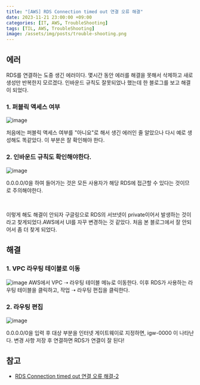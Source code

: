 ```yaml
---
title: "[AWS] RDS Connection timed out 연결 오류 해결"
date: 2023-11-21 23:00:00 +09:00
categories: [IT, AWS, TroubleShooting]
tags: [TIL, AWS, TroubleShooting]
image: /assets/img/posts/trouble-shooting.png
---
```


## 에러

RDS를 연결하는 도중 생긴 에러이다. 몇시간 동안 에러를 해결을 못해서 삭제하고 새로 생성만 반복한지 모르겠다. 인바운드 규칙도 잘못되었나 했는데 한 블로그를 보고 해결이 되었다.

### 1. 퍼블릭 액세스 여부

![image](https://github.com/honge7694/honge7694.github.io/assets/76715487/c5c4df10-aedb-4ef5-ba21-ef2bf57812d0)

처음에는 퍼블릭 액세스 여부를 "아니요"로 해서 생긴 에러인 줄 알았으나 다시 예로 생성해도 똑같았다. 이 부분은 잘 확인해야 한다.



### 2. 인바운드 규칙도 확인해야한다.
![image](https://github.com/honge7694/honge7694.github.io/assets/76715487/3d5cbab4-6c47-4da0-80ea-faa299b32cd0)

0.0.0.0/0을 하여 들어가는 것은 모든 사용자가 해당 RDS에 접근할 수 있다는 것이므로 주의해야한다.

<br/>

이렇게 해도 해결이 안되자 구글링으로 RDS의 서브넷이 private이어서 발생하는 것이라고 찾게되었다.AWS에서 UI를 자꾸 변경하는 것 같았다. 처음 본 블로그에서 잘 안되어서 좀 더 찾게 되었다.


## 해결

### 1. VPC 라우팅 테이블로 이동
![image](https://github.com/honge7694/honge7694.github.io/assets/76715487/531389a9-b73d-4297-be36-28d7b7db7e41)
AWS에서 VPC ➝ 라우팅 테이블 메뉴로 이동한다.
이후 RDS가 사용하는 라우팅 테이블을 클릭하고, 작업 ➝ 라우팅 편집을 클릭한다.

### 2. 라우팅 편집
![image](https://github.com/honge7694/honge7694.github.io/assets/76715487/ca1fc8d7-4053-44b0-8748-f95ff9574bca)

0.0.0.0/0을 입력 후 대상 부분을 인터넷 게이트웨이로 지정하면, igw-0000 이 나타난다. 변경 사항 저장 후 연결하면 RDS가 연결이 잘 된다!



## 참고

+ [RDS Connection timed out 연결 오류 해결-2](https://green-bin.tistory.com/34)
